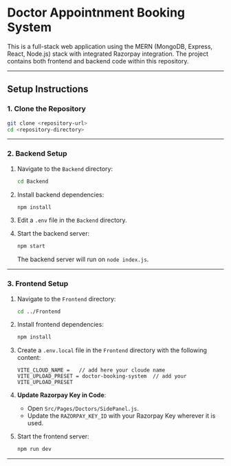 
# Doctor Appointnment Booking System

This is a full-stack web application using the MERN (MongoDB, Express, React, Node.js) stack with integrated Razorpay integration. The project contains both frontend and backend code within this repository.



---

## Setup Instructions

### 1. Clone the Repository

```bash
git clone <repository-url>
cd <repository-directory>
```

---

### 2. Backend Setup

1. Navigate to the `Backend` directory:

   ```bash
   cd Backend
   ```

2. Install backend dependencies:

   ```bash
   npm install
   ```

3. Edit a `.env` file in the `Backend` directory.


4. Start the backend server:

   ```bash
   npm start
   ```

   The backend server will run on `node index.js`.

---

### 3. Frontend Setup

1. Navigate to the `Frontend` directory:

   ```bash
   cd ../Frontend
   ```

2. Install frontend dependencies:

   ```bash
   npm install
   ```

3. Create a `.env.local` file in the `Frontend` directory with the following content:

   ```
   VITE_CLOUD_NAME =   // add here your cloude name
   VITE_UPLOAD_PRESET = doctor-booking-system  // add your VITE_UPLOAD_PRESET
   ```

4. **Update Razorpay Key in Code**:
   - Open `Src/Pages/Doctors/SidePanel.js`.
   - Update the `RAZORPAY_KEY_ID` with your Razorpay Key wherever it is used.

5. Start the frontend server:

   ```bash
   npm run dev
   ```


---
